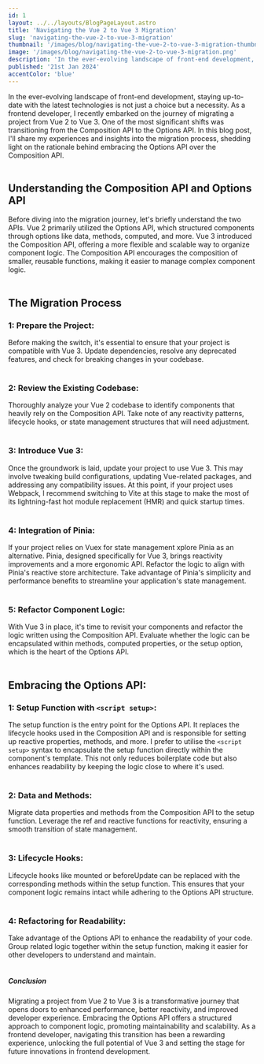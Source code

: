 ```yaml
---
id: 1
layout: ../../layouts/BlogPageLayout.astro
title: 'Navigating the Vue 2 to Vue 3 Migration'
slug: 'navigating-the-vue-2-to-vue-3-migration'
thumbnail: '/images/blog/navigating-the-vue-2-to-vue-3-migration-thumbnail.png'
image: '/images/blog/navigating-the-vue-2-to-vue-3-migration.png'
description: 'In the ever-evolving landscape of front-end development, staying up-to-date with the latest technologies is not just a choice but a necessity. As a frontend developer, I recently embarked on the journey of migrating a project from Vue 2 to Vue 3.'
published: '21st Jan 2024'
accentColor: 'blue'
---
```


In the ever-evolving landscape of front-end development, staying up-to-date with the latest technologies is not just a choice but a necessity. As a frontend developer, I recently embarked on the journey of migrating a project from Vue 2 to Vue 3. One of the most significant shifts was transitioning from the Composition API to the Options API. In this blog post, I'll share my experiences and insights into the migration process, shedding light on the rationale behind embracing the Options API over the Composition API.
<br/><br/>

## Understanding the Composition API and Options API
Before diving into the migration journey, let's briefly understand the two APIs. Vue 2 primarily utilized the Options API, which structured components through options like data, methods, computed, and more. Vue 3 introduced the Composition API, offering a more flexible and scalable way to organize component logic. The Composition API encourages the composition of smaller, reusable functions, making it easier to manage complex component logic.
<br/><br/>

## The Migration Process

### 1: Prepare the Project:
Before making the switch, it's essential to ensure that your project is compatible with Vue 3. Update dependencies, resolve any deprecated features, and check for breaking changes in your codebase.
<br/><br/>

### 2: Review the Existing Codebase:
Thoroughly analyze your Vue 2 codebase to identify components that heavily rely on the Composition API. Take note of any reactivity patterns, lifecycle hooks, or state management structures that will need adjustment.
<br/><br/>

### 3: Introduce Vue 3:
Once the groundwork is laid, update your project to use Vue 3. This may involve tweaking build configurations, updating Vue-related packages, and addressing any compatibility issues. At this point, if your project uses Webpack, I recommend switching to Vite at this stage to make the most of its lightning-fast hot module replacement (HMR) and quick startup times.
<br/><br/>

### 4: Integration of Pinia:
If your project relies on Vuex for state management xplore Pinia as an alternative. Pinia, designed specifically for Vue 3, brings reactivity improvements and a more ergonomic API. Refactor the logic to align with Pinia's reactive store architecture. Take advantage of Pinia's simplicity and performance benefits to streamline your application's state management.
<br/><br/>

### 5: Refactor Component Logic:
With Vue 3 in place, it's time to revisit your components and refactor the logic written using the Composition API. Evaluate whether the logic can be encapsulated within methods, computed properties, or the setup option, which is the heart of the Options API.
<br/><br/>

## Embracing the Options API:
### 1: Setup Function with `<script setup>`:
The setup function is the entry point for the Options API. It replaces the lifecycle hooks used in the Composition API and is responsible for setting up reactive properties, methods, and more. I prefer to utilise the `<script setup>` syntax to encapsulate the setup function directly within the component's template. This not only reduces boilerplate code but also enhances readability by keeping the logic close to where it's used.
<br/><br/>

### 2: Data and Methods:
Migrate data properties and methods from the Composition API to the setup function. Leverage the ref and reactive functions for reactivity, ensuring a smooth transition of state management.
<br/><br/>

### 3: Lifecycle Hooks:
Lifecycle hooks like mounted or beforeUpdate can be replaced with the corresponding methods within the setup function. This ensures that your component logic remains intact while adhering to the Options API structure.
<br/><br/>

### 4: Refactoring for Readability:
Take advantage of the Options API to enhance the readability of your code. Group related logic together within the setup function, making it easier for other developers to understand and maintain.
<br/><br/>

##### Conclusion
Migrating a project from Vue 2 to Vue 3 is a transformative journey that opens doors to enhanced performance, better reactivity, and improved developer experience. Embracing the Options API offers a structured approach to component logic, promoting maintainability and scalability. As a frontend developer, navigating this transition has been a rewarding experience, unlocking the full potential of Vue 3 and setting the stage for future innovations in frontend development.
